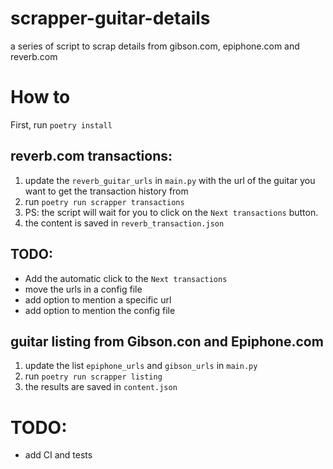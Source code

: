 # scrapper-guitar-details
a series of script to scrap details from gibson.com, epiphone.com and reverb.com


# How to

First, run `poetry install`

## reverb.com transactions:

1. update the `reverb_guitar_urls` in `main.py` with the url of the guitar you want to get the transaction history from
2. run `poetry run scrapper transactions`
3. PS: the script will wait for you to click on the `Next transactions` button.
3. the content is saved in `reverb_transaction.json`

## TODO:
* Add the automatic click to the `Next transactions`
* move the urls in a config file
* add option to mention a specific url
* add option to mention the config file


## guitar listing from Gibson.con and Epiphone.com

1. update the list `epiphone_urls` and `gibson_urls` in `main.py`
2. run `poetry run scrapper listing`
3. the results are saved in `content.json`


# TODO:
* add CI and tests

